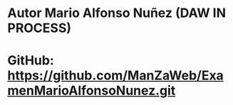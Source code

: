 # **Autor Mario Alfonso Nuñez (DAW IN PROCESS)**

# **GitHub: https://github.com/ManZaWeb/ExamenMarioAlfonsoNunez.git**